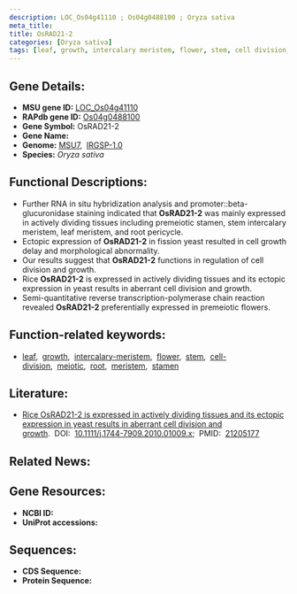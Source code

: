 ```yaml
---
description: LOC_Os04g41110 ; Os04g0488100 ; Oryza sativa
meta_title:
title: OsRAD21-2
categories: [Oryza sativa]
tags: [leaf, growth, intercalary meristem, flower, stem, cell division, meiotic, root, meristem, stamen]
---
```


## Gene Details:
- **MSU gene ID:** [LOC_Os04g41110](http://rice.uga.edu/cgi-bin/ORF_infopage.cgi?orf=LOC_Os04g41110)  
- **RAPdb gene ID:** [Os04g0488100](https://rapdb.dna.affrc.go.jp/locus/?name=Os04g0488100)  
- **Gene Symbol:** OsRAD21-2
- **Gene Name:**
- **Genome:**  [MSU7](http://rice.uga.edu/),&nbsp;&nbsp;[IRGSP-1.0](https://rapdb.dna.affrc.go.jp/download/irgsp1.html)
- **Species:** *Oryza sativa*

## Functional Descriptions:
   - Further RNA in situ hybridization analysis and promoter::beta-glucuronidase staining indicated that **OsRAD21-2** was mainly expressed in actively dividing tissues including premeiotic stamen, stem intercalary meristem, leaf meristem, and root pericycle.
   - Ectopic expression of **OsRAD21-2** in fission yeast resulted in cell growth delay and morphological abnormality.
   - Our results suggest that **OsRAD21-2** functions in regulation of cell division and growth.
   - Rice **OsRAD21-2** is expressed in actively dividing tissues and its ectopic expression in yeast results in aberrant cell division and growth.
   - Semi-quantitative reverse transcription-polymerase chain reaction revealed **OsRAD21-2** preferentially expressed in premeiotic flowers.

## Function-related keywords:
   - [leaf](/tags/leaf/),&nbsp;&nbsp;[growth](/tags/growth/),&nbsp;&nbsp;[intercalary-meristem](/tags/intercalary-meristem/),&nbsp;&nbsp;[flower](/tags/flower/),&nbsp;&nbsp;[stem](/tags/stem/),&nbsp;&nbsp;[cell-division](/tags/cell-division/),&nbsp;&nbsp;[meiotic](/tags/meiotic/),&nbsp;&nbsp;[root](/tags/root/),&nbsp;&nbsp;[meristem](/tags/meristem/),&nbsp;&nbsp;[stamen](/tags/stamen/)

## Literature:
   - [Rice OsRAD21-2 is expressed in actively dividing tissues and its ectopic expression in yeast results in aberrant cell division and growth](https://www.doi.org/10.1111/j.1744-7909.2010.01009.x).&nbsp;&nbsp;DOI:&nbsp;&nbsp;[10.1111/j.1744-7909.2010.01009.x](https://www.doi.org/10.1111/j.1744-7909.2010.01009.x);&nbsp;&nbsp;PMID:&nbsp;&nbsp;[21205177](https://pubmed.ncbi.nlm.nih.gov/21205177/)

## Related News:

## Gene Resources:
- **NCBI ID:**  []()
- **UniProt accessions:** [](https://www.uniprot.org/uniprotkb//entry)

## Sequences:
- **CDS Sequence:**
- **Protein Sequence:**
